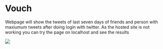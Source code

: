 # Vouch
Webpage will show the tweets of last seven days of friends and person with maxiumum tweets after doing login with twitter. As the hosted site is not working you can try the page on localhost and see the results

<img src = "C:\Users\dell\Desktop\twt1.PNG">
